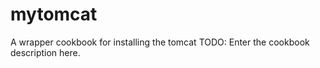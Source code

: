 # mytomcat
A wrapper cookbook for installing the tomcat 
TODO: Enter the cookbook description here.

